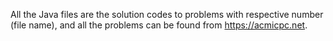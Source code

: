 All the Java files are the solution codes to problems with respective number (file name), and all the problems can be found from https://acmicpc.net. 
